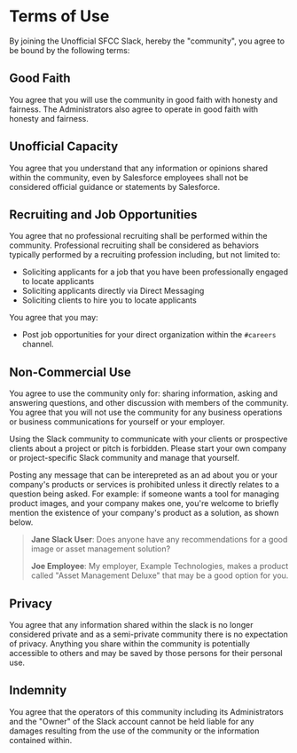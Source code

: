 # Terms of Use

By joining the Unofficial SFCC Slack, hereby the "community", you agree to be bound by the following terms:

## Good Faith

You agree that you will use the community in good faith with honesty and fairness. The Administrators also agree to operate in good faith with honesty and fairness.

## Unofficial Capacity

You agree that you understand that any information or opinions shared within the community, even by Salesforce employees shall not be considered official guidance or statements by Salesforce.

## Recruiting and Job Opportunities

You agree that no professional recruiting shall be performed within the community. Professional recruiting shall be considered as behaviors typically performed by a recruiting profession including, but not limited to:

* Soliciting applicants for a job that you have been professionally engaged to locate applicants
* Soliciting applicants directly via Direct Messaging
* Soliciting clients to hire you to locate applicants

You agree that you may:

* Post job opportunities for your direct organization within the `#careers` channel.

## Non-Commercial Use

You agree to use the community only for: sharing information, asking and answering questions, and other discussion with members of the community. You agree that you will not use the community for any business operations or business communications for yourself or your employer.

Using the Slack community to communicate with your clients or prospective clients about a project or pitch is forbidden. Please start your own company or project-specific Slack community and manage that yourself.

Posting any message that can be interepreted as an ad about you or your company's products or services is prohibited unless it directly relates to a question being asked. For example: if someone wants a tool for managing product images, and your company makes one, you're welcome to briefly mention the existence of your company's product as a solution, as shown below.

> **Jane Slack User**: Does anyone have any recommendations for a good image or asset management solution?
> 
> **Joe Employee**: My employer, Example Technologies, makes a product called "Asset Management Deluxe" that may be a good option for you.

## Privacy

You agree that any information shared within the slack is no longer considered private and as a semi-private community there is no expectation of privacy. Anything you share within the community is potentially accessible to others and may be saved by those persons for their personal use.

## Indemnity

You agree that the operators of this community including its Administrators and the "Owner" of the Slack account cannot be held liable for any damages resulting from the use of the community or the information contained within.
